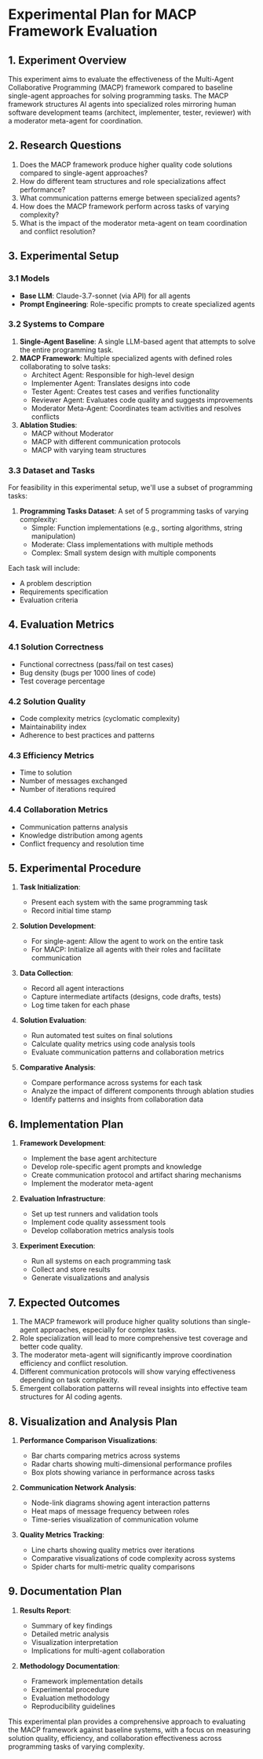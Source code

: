 # Experimental Plan for MACP Framework Evaluation

## 1. Experiment Overview

This experiment aims to evaluate the effectiveness of the Multi-Agent Collaborative Programming (MACP) framework compared to baseline single-agent approaches for solving programming tasks. The MACP framework structures AI agents into specialized roles mirroring human software development teams (architect, implementer, tester, reviewer) with a moderator meta-agent for coordination.

## 2. Research Questions

1. Does the MACP framework produce higher quality code solutions compared to single-agent approaches?
2. How do different team structures and role specializations affect performance?
3. What communication patterns emerge between specialized agents?
4. How does the MACP framework perform across tasks of varying complexity?
5. What is the impact of the moderator meta-agent on team coordination and conflict resolution?

## 3. Experimental Setup

### 3.1 Models

- **Base LLM**: Claude-3.7-sonnet (via API) for all agents
- **Prompt Engineering**: Role-specific prompts to create specialized agents

### 3.2 Systems to Compare

1. **Single-Agent Baseline**: A single LLM-based agent that attempts to solve the entire programming task.
2. **MACP Framework**: Multiple specialized agents with defined roles collaborating to solve tasks:
   - Architect Agent: Responsible for high-level design
   - Implementer Agent: Translates designs into code
   - Tester Agent: Creates test cases and verifies functionality
   - Reviewer Agent: Evaluates code quality and suggests improvements
   - Moderator Meta-Agent: Coordinates team activities and resolves conflicts
3. **Ablation Studies**:
   - MACP without Moderator
   - MACP with different communication protocols
   - MACP with varying team structures

### 3.3 Dataset and Tasks

For feasibility in this experimental setup, we'll use a subset of programming tasks:

1. **Programming Tasks Dataset**: A set of 5 programming tasks of varying complexity:
   - Simple: Function implementations (e.g., sorting algorithms, string manipulation)
   - Moderate: Class implementations with multiple methods
   - Complex: Small system design with multiple components

Each task will include:
- A problem description
- Requirements specification
- Evaluation criteria

## 4. Evaluation Metrics

### 4.1 Solution Correctness
- Functional correctness (pass/fail on test cases)
- Bug density (bugs per 1000 lines of code)
- Test coverage percentage

### 4.2 Solution Quality
- Code complexity metrics (cyclomatic complexity)
- Maintainability index
- Adherence to best practices and patterns

### 4.3 Efficiency Metrics
- Time to solution
- Number of messages exchanged
- Number of iterations required

### 4.4 Collaboration Metrics
- Communication patterns analysis
- Knowledge distribution among agents
- Conflict frequency and resolution time

## 5. Experimental Procedure

1. **Task Initialization**:
   - Present each system with the same programming task
   - Record initial time stamp

2. **Solution Development**:
   - For single-agent: Allow the agent to work on the entire task
   - For MACP: Initialize all agents with their roles and facilitate communication

3. **Data Collection**:
   - Record all agent interactions
   - Capture intermediate artifacts (designs, code drafts, tests)
   - Log time taken for each phase

4. **Solution Evaluation**:
   - Run automated test suites on final solutions
   - Calculate quality metrics using code analysis tools
   - Evaluate communication patterns and collaboration metrics

5. **Comparative Analysis**:
   - Compare performance across systems for each task
   - Analyze the impact of different components through ablation studies
   - Identify patterns and insights from collaboration data

## 6. Implementation Plan

1. **Framework Development**:
   - Implement the base agent architecture
   - Develop role-specific agent prompts and knowledge
   - Create communication protocol and artifact sharing mechanisms
   - Implement the moderator meta-agent

2. **Evaluation Infrastructure**:
   - Set up test runners and validation tools
   - Implement code quality assessment tools
   - Develop collaboration metrics analysis tools

3. **Experiment Execution**:
   - Run all systems on each programming task
   - Collect and store results
   - Generate visualizations and analysis

## 7. Expected Outcomes

1. The MACP framework will produce higher quality solutions than single-agent approaches, especially for complex tasks.
2. Role specialization will lead to more comprehensive test coverage and better code quality.
3. The moderator meta-agent will significantly improve coordination efficiency and conflict resolution.
4. Different communication protocols will show varying effectiveness depending on task complexity.
5. Emergent collaboration patterns will reveal insights into effective team structures for AI coding agents.

## 8. Visualization and Analysis Plan

1. **Performance Comparison Visualizations**:
   - Bar charts comparing metrics across systems
   - Radar charts showing multi-dimensional performance profiles
   - Box plots showing variance in performance across tasks

2. **Communication Network Analysis**:
   - Node-link diagrams showing agent interaction patterns
   - Heat maps of message frequency between roles
   - Time-series visualization of communication volume

3. **Quality Metrics Tracking**:
   - Line charts showing quality metrics over iterations
   - Comparative visualizations of code complexity across systems
   - Spider charts for multi-metric quality comparisons

## 9. Documentation Plan

1. **Results Report**:
   - Summary of key findings
   - Detailed metric analysis
   - Visualization interpretation
   - Implications for multi-agent collaboration

2. **Methodology Documentation**:
   - Framework implementation details
   - Experimental procedure
   - Evaluation methodology
   - Reproducibility guidelines

This experimental plan provides a comprehensive approach to evaluating the MACP framework against baseline systems, with a focus on measuring solution quality, efficiency, and collaboration effectiveness across programming tasks of varying complexity.